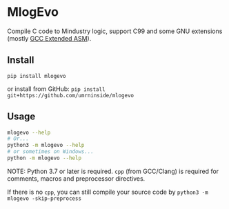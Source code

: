 # MlogEvo
Compile C code to Mindustry logic, support C99 and some GNU extensions (mostly [GCC Extended ASM](https://gcc.gnu.org/onlinedocs/gcc/Extended-Asm.html)).

## Install
`pip install mlogevo`

or install from GitHub: `pip install git+https://github.com/umrninside/mlogevo`

## Usage
```bash
mlogevo --help
# Or...
python3 -m mlogevo --help
# or sometimes on Windows...
python -m mlogevo --help
```

NOTE: Python 3.7 or later is required. `cpp` (from GCC/Clang) is required for comments, macros and preprocessor directives.

If there is no `cpp`, you can still compile your source code by `python3 -m mlogevo -skip-preprocess`

